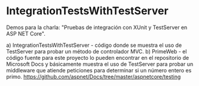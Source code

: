 # IntegrationTestsWithTestServer

Demos para la charla: "Pruebas de integración con XUnit y TestServer en ASP NET Core".

a) IntegrationTestsWithTestServer - código donde se muestra el uso de TestServer para probar un método de controlador MVC.
b) PrimeWeb - el código fuente para este proyecto lo pueden encontrar en el repositorio de Microsoft Docs y básicamente
   muestra el uso de TestServer para probar un middleware que atiende peticiones para determinar si un número entero es primo.
   https://github.com/aspnet/Docs/tree/master/aspnetcore/testing